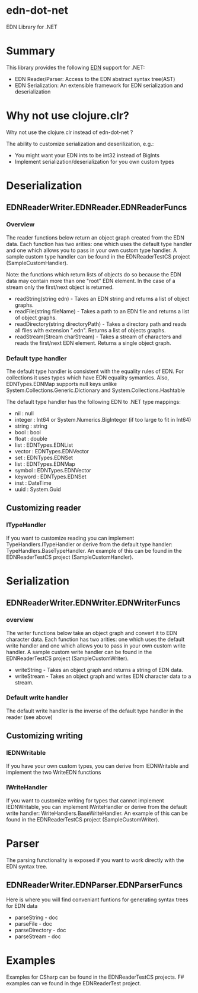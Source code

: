 
# edn-dot-net
EDN Library for .NET
# Summary
This library provides the following [EDN](https://github.com/edn-format/edn) support for .NET:  
* EDN Reader/Parser: Access to the EDN abstract syntax tree(AST)  
* EDN Serialization: An extensible framework for EDN serialization and deserialization  

# Why not use clojure.clr?
Why not use the clojure.clr instead of edn-dot-net ?
  
The ability to customize serialization and deserilization, e.g.:  
  * You might want your EDN ints to be int32 instead of BigInts  
  * Implement serialization/deserialization for you own custom types  


# Deserialization
## EDNReaderWriter.EDNReader.EDNReaderFuncs  
### Overview
The reader functions below return an object graph created from the EDN data. Each function has two arities: one which uses the default type handler and one which
allows you to pass in your own custom type handler. A sample custom type handler can be found in the EDNReaderTestCS project (SampleCustomHandler).

Note: the functions which return lists of objects do so because the EDN data may contain more than one "root" EDN element. In the case of a stream only the 
first/next object is returned. 

* readString(string edn) - Takes an EDN string and returns a list of object graphs.
* readFile(string fileName) - Takes a path to an EDN file and returns a list of object graphs.  
* readDirectory(string directoryPath) - Takes a directory path and reads all files with extension ".edn". Returns a list of objects graphs.
* readStream(Stream charStream) - Takes a stream of characters and reads the first/next EDN element. Returns a single object graph.

### Default type handler
The default type handler is consistent with the equality rules of EDN.  For collections it uses types which have
EDN equality symantics. Also, EDNTypes.EDNMap supports null keys unlike System.Collections.Generic.Dictionary and System.Collections.Hashtable

The default type handler has the following EDN to .NET type mappings:  
* nil       : null  
* integer   : Int64 or System.Numerics.BigInteger (if too large to fit in Int64)  
* string	: string  
* bool		: bool  
* float		: double  
* list		: EDNTypes.EDNList   
* vector    : EDNTypes.EDNVector  
* set       : EDNTypes.EDNSet  
* list		: EDNTypes.EDNMap  
* symbol	: EDNTypes.EDNVector  
* keyword	: EDNTypes.EDNSet  
* inst		: DateTime  
* uuid		: System.Guid  

## Customizing reader
### ITypeHandler
If you want to customize reading you can implement TypeHandlers.ITypeHandler or derive from the default type handler: 
TypeHandlers.BaseTypeHandler. An example of this can be found in the EDNReaderTestCS project (SampleCustomHandler).

# Serialization
## EDNReaderWriter.EDNWriter.EDNWriterFuncs  
### overview
The writer functions below take an object graph and convert it to EDN character data. Each function has two arities: one which uses the default write handler 
and one which allows you to pass in your own custom write handler. A sample custom write handler can be found in the EDNReaderTestCS project (SampleCustomWriter).

* writeString - Takes an object graph and returns a string of EDN data. 
* writeStream - Takes an object graph and writes EDN character data to a stream.

### Default write handler
The default write handler is the inverse of the default type handler in the reader (see above)

## Customizing writing
### IEDNWritable
If you have your own custom types, you can derive from IEDNWritable and implement the two WriteEDN functions 

### IWriteHandler
If you want to customize writing for types that cannot implement IEDNWritable, you can implement IWriteHandler or derive 
from the default write handler: WriteHandlers.BaseWriteHandler. An example of this can be found in the EDNReaderTestCS project (SampleCustomWriter).

# Parser  
The parsing functionality is exposed if you want to work directly with the EDN syntax tree.

## EDNReaderWriter.EDNParser.EDNParserFuncs  
Here is where you will find conveniant funtions for generating syntax trees for EDN data  
* parseString - doc  
* parseFile - doc  
* parseDirectory - doc  
* parseStream - doc  


# Examples
Examples for CSharp can be found in the EDNReaderTestCS projects. F# examples can ve found in thge EDNReaderTest project.